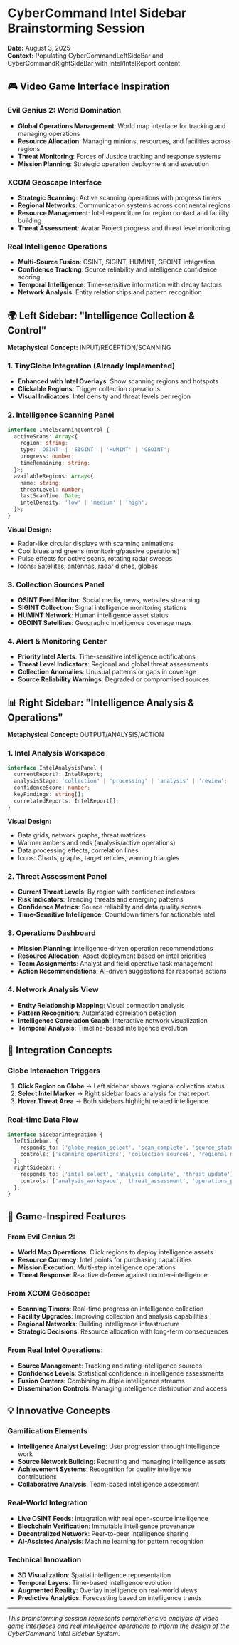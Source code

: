 # CyberCommand Intel Sidebar Brainstorming Session

**Date:** August 3, 2025  
**Context:** Populating CyberCommandLeftSideBar and CyberCommandRightSideBar with Intel/IntelReport content  

## 🎮 Video Game Interface Inspiration

### Evil Genius 2: World Domination
- **Global Operations Management**: World map interface for tracking and managing operations
- **Resource Allocation**: Managing minions, resources, and facilities across regions
- **Threat Monitoring**: Forces of Justice tracking and response systems
- **Mission Planning**: Strategic operation deployment and execution

### XCOM Geoscape Interface
- **Strategic Scanning**: Active scanning operations with progress timers
- **Regional Networks**: Communication systems across continental regions
- **Resource Management**: Intel expenditure for region contact and facility building
- **Threat Assessment**: Avatar Project progress and threat level monitoring

### Real Intelligence Operations
- **Multi-Source Fusion**: OSINT, SIGINT, HUMINT, GEOINT integration
- **Confidence Tracking**: Source reliability and intelligence confidence scoring
- **Temporal Intelligence**: Time-sensitive information with decay factors
- **Network Analysis**: Entity relationships and pattern recognition

## 🌍 Left Sidebar: "Intelligence Collection & Control"
**Metaphysical Concept:** INPUT/RECEPTION/SCANNING

### 1. TinyGlobe Integration (Already Implemented)
- **Enhanced with Intel Overlays**: Show scanning regions and hotspots
- **Clickable Regions**: Trigger collection operations
- **Visual Indicators**: Intel density and threat levels per region

### 2. Intelligence Scanning Panel
```typescript
interface IntelScanningControl {
  activeScans: Array<{
    region: string;
    type: 'OSINT' | 'SIGINT' | 'HUMINT' | 'GEOINT';
    progress: number;
    timeRemaining: string;
  }>;
  availableRegions: Array<{
    name: string;
    threatLevel: number;
    lastScanTime: Date;
    intelDensity: 'low' | 'medium' | 'high';
  }>;
}
```

**Visual Design:**
- Radar-like circular displays with scanning animations
- Cool blues and greens (monitoring/passive operations)
- Pulse effects for active scans, rotating radar sweeps
- Icons: Satellites, antennas, radar dishes, globes

### 3. Collection Sources Panel
- **OSINT Feed Monitor**: Social media, news, websites streaming
- **SIGINT Collection**: Signal intelligence monitoring stations
- **HUMINT Network**: Human intelligence asset status
- **GEOINT Satellites**: Geographic intelligence coverage maps

### 4. Alert & Monitoring Center
- **Priority Intel Alerts**: Time-sensitive intelligence notifications
- **Threat Level Indicators**: Regional and global threat assessments
- **Collection Anomalies**: Unusual patterns or gaps in coverage
- **Source Reliability Warnings**: Degraded or compromised sources

## 📊 Right Sidebar: "Intelligence Analysis & Operations"
**Metaphysical Concept:** OUTPUT/ANALYSIS/ACTION

### 1. Intel Analysis Workspace
```typescript
interface IntelAnalysisPanel {
  currentReport?: IntelReport;
  analysisStage: 'collection' | 'processing' | 'analysis' | 'review';
  confidenceScore: number;
  keyFindings: string[];
  correlatedReports: IntelReport[];
}
```

**Visual Design:**
- Data grids, network graphs, threat matrices
- Warmer ambers and reds (analysis/active operations)
- Data processing effects, correlation lines
- Icons: Charts, graphs, target reticles, warning triangles

### 2. Threat Assessment Panel
- **Current Threat Levels**: By region with confidence indicators
- **Risk Indicators**: Trending threats and emerging patterns
- **Confidence Metrics**: Source reliability and data quality scores
- **Time-Sensitive Intelligence**: Countdown timers for actionable intel

### 3. Operations Dashboard
- **Mission Planning**: Intelligence-driven operation recommendations
- **Resource Allocation**: Asset deployment based on intel priorities
- **Team Assignments**: Analyst and field operative task management
- **Action Recommendations**: AI-driven suggestions for response actions

### 4. Network Analysis View
- **Entity Relationship Mapping**: Visual connection analysis
- **Pattern Recognition**: Automated correlation detection
- **Intelligence Correlation Graph**: Interactive network visualization
- **Temporal Analysis**: Timeline-based intelligence evolution

## 🔗 Integration Concepts

### Globe Interaction Triggers
1. **Click Region on Globe** → Left sidebar shows regional collection status
2. **Select Intel Marker** → Right sidebar loads analysis for that report
3. **Hover Threat Area** → Both sidebars highlight related intelligence

### Real-time Data Flow
```typescript
interface SidebarIntegration {
  leftSidebar: {
    responds_to: ['globe_region_select', 'scan_complete', 'source_status_change'];
    controls: ['scanning_operations', 'collection_sources', 'regional_monitor'];
  };
  rightSidebar: {
    responds_to: ['intel_select', 'analysis_complete', 'threat_update'];
    controls: ['analysis_workspace', 'threat_assessment', 'operations_planning'];
  };
}
```

## 🎯 Game-Inspired Features

### From Evil Genius 2:
- **World Map Operations**: Click regions to deploy intelligence assets
- **Resource Currency**: Intel points for purchasing capabilities
- **Mission Execution**: Multi-step intelligence operations
- **Threat Response**: Reactive defense against counter-intelligence

### From XCOM Geoscape:
- **Scanning Timers**: Real-time progress on intelligence collection
- **Facility Upgrades**: Improving collection and analysis capabilities
- **Regional Networks**: Building intelligence infrastructure
- **Strategic Decisions**: Resource allocation with long-term consequences

### From Real Intel Operations:
- **Source Management**: Tracking and rating intelligence sources
- **Confidence Levels**: Statistical confidence in intelligence assessments
- **Fusion Centers**: Combining multiple intelligence streams
- **Dissemination Controls**: Managing intelligence distribution and access

## 💡 Innovative Concepts

### Gamification Elements
- **Intelligence Analyst Leveling**: User progression through intelligence work
- **Source Network Building**: Recruiting and managing intelligence assets
- **Achievement Systems**: Recognition for quality intelligence contributions
- **Collaborative Analysis**: Team-based intelligence assessment

### Real-World Integration
- **Live OSINT Feeds**: Integration with real open-source intelligence
- **Blockchain Verification**: Immutable intelligence provenance
- **Decentralized Network**: Peer-to-peer intelligence sharing
- **AI-Assisted Analysis**: Machine learning for pattern recognition

### Technical Innovation
- **3D Visualization**: Spatial intelligence representation
- **Temporal Layers**: Time-based intelligence evolution
- **Augmented Reality**: Overlay intelligence on real-world views
- **Predictive Analytics**: Forecasting based on intelligence trends

---

*This brainstorming session represents comprehensive analysis of video game interfaces and real intelligence operations to inform the design of the CyberCommand Intel Sidebar System.*
